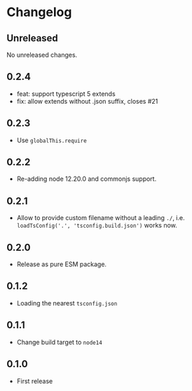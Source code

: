 # Changelog

## Unreleased

No unreleased changes.

## 0.2.4

- feat: support typescript 5 extends
- fix: allow extends without .json suffix, closes #21

## 0.2.3

- Use `globalThis.require`

## 0.2.2

- Re-adding node 12.20.0 and commonjs support.

## 0.2.1

- Allow to provide custom filename without a leading `./`, i.e. `loadTsConfig('.', 'tsconfig.build.json')` works now.

## 0.2.0

- Release as pure ESM package.

## 0.1.2

- Loading the nearest `tsconfig.json`

## 0.1.1

- Change build target to `node14`

## 0.1.0

- First release
